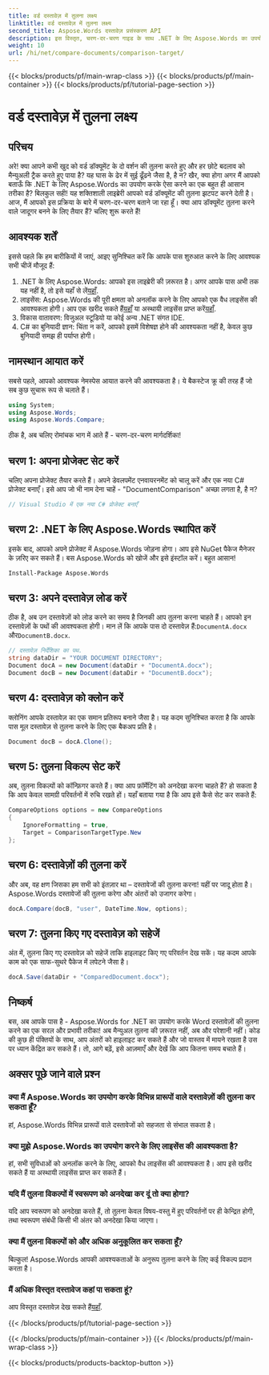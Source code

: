 ```yaml
---
title: वर्ड दस्तावेज़ में तुलना लक्ष्य
linktitle: वर्ड दस्तावेज़ में तुलना लक्ष्य
second_title: Aspose.Words दस्तावेज़ प्रसंस्करण API
description: इस विस्तृत, चरण-दर-चरण गाइड के साथ .NET के लिए Aspose.Words का उपयोग करके Word दस्तावेज़ों की आसानी से तुलना करें। दस्तावेज़ तुलना में समय बचाएँ और सटीकता बढ़ाएँ।
weight: 10
url: /hi/net/compare-documents/comparison-target/
---
```


{{< blocks/products/pf/main-wrap-class >}}
{{< blocks/products/pf/main-container >}}
{{< blocks/products/pf/tutorial-page-section >}}

# वर्ड दस्तावेज़ में तुलना लक्ष्य

## परिचय

अरे! क्या आपने कभी खुद को वर्ड डॉक्यूमेंट के दो वर्शन की तुलना करते हुए और हर छोटे बदलाव को मैन्युअली ट्रैक करते हुए पाया है? यह घास के ढेर में सुई ढूँढने जैसा है, है न? खैर, क्या होगा अगर मैं आपको बताऊँ कि .NET के लिए Aspose.Words का उपयोग करके ऐसा करने का एक बहुत ही आसान तरीका है? बिलकुल सही! यह शक्तिशाली लाइब्रेरी आपको वर्ड डॉक्यूमेंट की तुलना झटपट करने देती है। आज, मैं आपको इस प्रक्रिया के बारे में चरण-दर-चरण बताने जा रहा हूँ। क्या आप डॉक्यूमेंट तुलना करने वाले जादूगर बनने के लिए तैयार हैं? चलिए शुरू करते हैं!

## आवश्यक शर्तें

इससे पहले कि हम बारीकियों में जाएं, आइए सुनिश्चित करें कि आपके पास शुरुआत करने के लिए आवश्यक सभी चीजें मौजूद हैं:

1.  .NET के लिए Aspose.Words: आपको इस लाइब्रेरी की ज़रूरत है। अगर आपके पास अभी तक यह नहीं है, तो इसे यहाँ से लें[यहाँ](https://releases.aspose.com/words/net/).
2.  लाइसेंस: Aspose.Words की पूरी क्षमता को अनलॉक करने के लिए आपको एक वैध लाइसेंस की आवश्यकता होगी। आप एक खरीद सकते हैं[यहाँ](https://purchase.aspose.com/buy) या अस्थायी लाइसेंस प्राप्त करें[यहाँ](https://purchase.aspose.com/temporary-license/).
3. विकास वातावरण: विजुअल स्टूडियो या कोई अन्य .NET संगत IDE.
4. C# का बुनियादी ज्ञान: चिंता न करें, आपको इसमें विशेषज्ञ होने की आवश्यकता नहीं है, केवल कुछ बुनियादी समझ ही पर्याप्त होगी।

## नामस्थान आयात करें

सबसे पहले, आपको आवश्यक नेमस्पेस आयात करने की आवश्यकता है। ये बैकस्टेज क्रू की तरह हैं जो सब कुछ सुचारू रूप से चलाते हैं।

```csharp
using System;
using Aspose.Words;
using Aspose.Words.Compare;
```

ठीक है, अब चलिए रोमांचक भाग में आते हैं - चरण-दर-चरण मार्गदर्शिका!

## चरण 1: अपना प्रोजेक्ट सेट करें

चलिए अपना प्रोजेक्ट तैयार करते हैं। अपने डेवलपमेंट एनवायरनमेंट को चालू करें और एक नया C# प्रोजेक्ट बनाएँ। इसे आप जो भी नाम देना चाहें - "DocumentComparison" अच्छा लगता है, है न?

```csharp
// Visual Studio में एक नया C# प्रोजेक्ट बनाएँ
```

## चरण 2: .NET के लिए Aspose.Words स्थापित करें

इसके बाद, आपको अपने प्रोजेक्ट में Aspose.Words जोड़ना होगा। आप इसे NuGet पैकेज मैनेजर के ज़रिए कर सकते हैं। बस Aspose.Words को खोजें और इसे इंस्टॉल करें। बहुत आसान!

```bash
Install-Package Aspose.Words
```

## चरण 3: अपने दस्तावेज़ लोड करें

ठीक है, अब उन दस्तावेज़ों को लोड करने का समय है जिनकी आप तुलना करना चाहते हैं। आपको इन दस्तावेज़ों के पथों की आवश्यकता होगी। मान लें कि आपके पास दो दस्तावेज़ हैं:`DocumentA.docx` और`DocumentB.docx`.

```csharp
// दस्तावेज़ निर्देशिका का पथ.
string dataDir = "YOUR DOCUMENT DIRECTORY";
Document docA = new Document(dataDir + "DocumentA.docx");
Document docB = new Document(dataDir + "DocumentB.docx");
```

## चरण 4: दस्तावेज़ को क्लोन करें

क्लोनिंग आपके दस्तावेज़ का एक समान प्रतिरूप बनाने जैसा है। यह कदम सुनिश्चित करता है कि आपके पास मूल दस्तावेज़ से तुलना करने के लिए एक बैकअप प्रति है।

```csharp
Document docB = docA.Clone();
```

## चरण 5: तुलना विकल्प सेट करें

अब, तुलना विकल्पों को कॉन्फ़िगर करते हैं। क्या आप फ़ॉर्मेटिंग को अनदेखा करना चाहते हैं? हो सकता है कि आप केवल सामग्री परिवर्तनों में रुचि रखते हों। यहाँ बताया गया है कि आप इसे कैसे सेट कर सकते हैं:

```csharp
CompareOptions options = new CompareOptions
{
    IgnoreFormatting = true,
    Target = ComparisonTargetType.New
};
```

## चरण 6: दस्तावेज़ों की तुलना करें

और अब, वह क्षण जिसका हम सभी को इंतज़ार था – दस्तावेजों की तुलना करना! यहीं पर जादू होता है। Aspose.Words दस्तावेजों की तुलना करेगा और अंतरों को उजागर करेगा।

```csharp
docA.Compare(docB, "user", DateTime.Now, options);
```

## चरण 7: तुलना किए गए दस्तावेज़ को सहेजें

अंत में, तुलना किए गए दस्तावेज़ को सहेजें ताकि हाइलाइट किए गए परिवर्तन देख सकें। यह कदम आपके काम को एक साफ-सुथरे पैकेज में लपेटने जैसा है।

```csharp
docA.Save(dataDir + "ComparedDocument.docx");
```

## निष्कर्ष

बस, अब आपके पास है - Aspose.Words for .NET का उपयोग करके Word दस्तावेज़ों की तुलना करने का एक सरल और प्रभावी तरीका! अब मैन्युअल तुलना की ज़रूरत नहीं, अब और परेशानी नहीं। कोड की कुछ ही पंक्तियों के साथ, आप अंतरों को हाइलाइट कर सकते हैं और जो वास्तव में मायने रखता है उस पर ध्यान केंद्रित कर सकते हैं। तो, आगे बढ़ें, इसे आज़माएँ और देखें कि आप कितना समय बचाते हैं।

## अक्सर पूछे जाने वाले प्रश्न

### क्या मैं Aspose.Words का उपयोग करके विभिन्न प्रारूपों वाले दस्तावेज़ों की तुलना कर सकता हूँ?

हां, Aspose.Words विभिन्न प्रारूपों वाले दस्तावेजों को सहजता से संभाल सकता है।

### क्या मुझे Aspose.Words का उपयोग करने के लिए लाइसेंस की आवश्यकता है?

हां, सभी सुविधाओं को अनलॉक करने के लिए, आपको वैध लाइसेंस की आवश्यकता है। आप इसे खरीद सकते हैं या अस्थायी लाइसेंस प्राप्त कर सकते हैं।

### यदि मैं तुलना विकल्पों में स्वरूपण को अनदेखा कर दूं तो क्या होगा?

यदि आप स्वरूपण को अनदेखा करते हैं, तो तुलना केवल विषय-वस्तु में हुए परिवर्तनों पर ही केन्द्रित होगी, तथा स्वरूपण संबंधी किसी भी अंतर को अनदेखा किया जाएगा।

### क्या मैं तुलना विकल्पों को और अधिक अनुकूलित कर सकता हूँ?

बिल्कुल! Aspose.Words आपकी आवश्यकताओं के अनुरूप तुलना करने के लिए कई विकल्प प्रदान करता है।

### मैं अधिक विस्तृत दस्तावेज कहां पा सकता हूं?

 आप विस्तृत दस्तावेज़ देख सकते हैं[यहाँ](https://reference.aspose.com/words/net/).

{{< /blocks/products/pf/tutorial-page-section >}}

{{< /blocks/products/pf/main-container >}}
{{< /blocks/products/pf/main-wrap-class >}}

{{< blocks/products/products-backtop-button >}}
